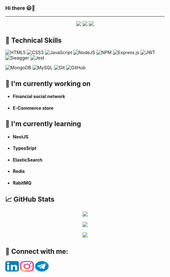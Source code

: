 ### Hi there 😃👋
<hr/>
<!-- </p align="center">
<img src="https://github.com/ritik307/ritik307/blob/main/images/newbg(1).png" />
 -->
<p align="center">
 <img src="https://badges.pufler.dev/visits/behzad-rabiei/behzad-rabiei"/> 
 <img src="https://badges.pufler.dev/repos/behzad-rabiei"/>
 <img src="https://badges.pufler.dev/commits/monthly/behzad-rabiei" />
</p>

## 💼 Technical Skills
![HTML5](https://img.shields.io/badge/html5-%23E34F26.svg?style=flat&logo=html5&logoColor=white)
![CSS3](https://img.shields.io/badge/css3-%231572B6.svg?style=flat&logo=css3&logoColor=white)
![JavaScript](https://img.shields.io/badge/javascript-%23323330.svg?style=flat&logo=javascript&logoColor=%23F7DF1E)
![NodeJS](https://img.shields.io/badge/node.js-6DA55F?style=flat&logo=node.js&logoColor=white)
![NPM](https://img.shields.io/badge/NPM-%23000000.svg?style=flat&logo=npm&logoColor=white)
![Express.js](https://img.shields.io/badge/express.js-%23404d59.svg?style=flat&logo=express&logoColor=%2361DAFB)
![JWT](https://img.shields.io/badge/JWT-black?style=flat&logo=JSON%20web%20tokens)
![Swagger](https://img.shields.io/badge/-Swagger-%23Clojure?style=flat&logo=swagger&logoColor=white)
![Jest](https://img.shields.io/badge/-jest-%23C21325?style=flat&logo=jest&logoColor=white)

![MongoDB](https://img.shields.io/badge/MongoDB-%234ea94b.svg?style=flat&logo=mongodb&logoColor=white)
![MySQL](https://img.shields.io/badge/mysql-%2300f.svg?style=flat&logo=mysql&logoColor=white)
![Git](https://img.shields.io/badge/git-%23F05033.svg?style=flat&logo=git&logoColor=white)
![GitHub](https://img.shields.io/badge/github-%23121011.svg?style=flat&logo=github&logoColor=white)

## 🔭 I'm currently working on
- <h4>Financial social network </h4>
- <h4>E-Commerce store</h4>

## 🌱 I'm currently learning
- <h4>NestJS </h4>
- <h4>TypesSript</h4>
- <h4>ElasticSearch</h4>
- <h4>Redis</h4>
- <h4>RabitMQ</h4>

## 📈 GitHub Stats 
<p align = "center">
      <img src = "https://github-readme-stats.vercel.app/api/top-langs/?username=behzad-rabiei&theme=tokyonight&layout=compact">
</p>
<p align = "center">
      <img  src = "https://github-readme-stats.vercel.app/api?username=behzad-rabiei&show_icons=true&theme=tokyonight&line_height=27">
</p>

<p align = "center">
     <img src = "https://github-readme-streak-stats.herokuapp.com/?user=behzad-rabiei&theme=tokyonight_duo">
</p> 

## 🤝 Connect with me:
<p align="left">
<a href="https://www.linkedin.com/in/behzad-rabiei" target="_blank"><img align="center" src="https://raw.githubusercontent.com/Behzad-Rabiei/behzad-rabiei/main/images/linkedin.svg" alt="" height="33" width="43" /></a>
<a href="https://www.instagram.com/behzad_rabiei/" target="_blank"><img align="center" src="https://raw.githubusercontent.com/Behzad-Rabiei/behzad-rabiei/main/images/instagram.svg" alt="" height="33" width="43" /></a>
<a href="https://t.me/Behzad_Rabiei" target="_blank"><img align="center" src="https://raw.githubusercontent.com/Behzad-Rabiei/behzad-rabiei/main/images/telegram.svg" alt="" height="33" width="43" /></a>
